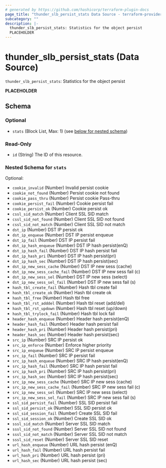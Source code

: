 ```yaml
---
# generated by https://github.com/hashicorp/terraform-plugin-docs
page_title: "thunder_slb_persist_stats Data Source - terraform-provider-thunder"
subcategory: ""
description: |-
  thunder_slb_persist_stats: Statistics for the object persist
  PLACEHOLDER
---
```


# thunder_slb_persist_stats (Data Source)

`thunder_slb_persist_stats`: Statistics for the object persist

__PLACEHOLDER__



<!-- schema generated by tfplugindocs -->
## Schema

### Optional

- `stats` (Block List, Max: 1) (see [below for nested schema](#nestedblock--stats))

### Read-Only

- `id` (String) The ID of this resource.

<a id="nestedblock--stats"></a>
### Nested Schema for `stats`

Optional:

- `cookie_invalid` (Number) Invalid persist cookie
- `cookie_not_found` (Number) Persist cookie not found
- `cookie_pass_thru` (Number) Persist cookie Pass-thru
- `cookie_persist_fail` (Number) Cookie persist fail
- `cookie_persist_ok` (Number) Cookie persist ok
- `cssl_sid_match` (Number) Client SSL SID match
- `cssl_sid_not_found` (Number) Client SSL SID not found
- `cssl_sid_not_match` (Number) Client SSL SID not match
- `dst_ip` (Number) DST IP persist ok
- `dst_ip_enqueue` (Number) DST IP persist enqueue
- `dst_ip_fail` (Number) DST IP persist fail
- `dst_ip_hash_enqueue` (Number) DST IP hash persist(enQ)
- `dst_ip_hash_fail` (Number) DST IP hash persist fail
- `dst_ip_hash_pri` (Number) DST IP hash persist(pri)
- `dst_ip_hash_sec` (Number) DST IP hash persist(sec)
- `dst_ip_new_sess_cache` (Number) DST IP new sess (cache)
- `dst_ip_new_sess_cache_fail` (Number) DST IP new sess fail (c)
- `dst_ip_new_sess_sel` (Number) DST IP new sess (select)
- `dst_ip_new_sess_sel_fail` (Number) DST IP new sess fail (s)
- `hash_tbl_create_fail` (Number) Hash tbl create fail
- `hash_tbl_create_ok` (Number) Hash tbl create ok
- `hash_tbl_free` (Number) Hash tbl free
- `hash_tbl_rst_adddel` (Number) Hash tbl reset (add/del)
- `hash_tbl_rst_updown` (Number) Hash tbl reset (up/down)
- `hash_tbl_trylock_fail` (Number) Hash tbl lock fail
- `header_hash_enqueue` (Number) Header hash persist(enQ)
- `header_hash_fail` (Number) Header hash persist fail
- `header_hash_pri` (Number) Header hash persist(pri)
- `header_hash_sec` (Number) Header hash persist(sec)
- `src_ip` (Number) SRC IP persist ok
- `src_ip_enforce` (Number) Enforce higher priority
- `src_ip_enqueue` (Number) SRC IP persist enqueue
- `src_ip_fail` (Number) SRC IP persist fail
- `src_ip_hash_enqueue` (Number) SRC IP hash persist(enQ)
- `src_ip_hash_fail` (Number) SRC IP hash persist fail
- `src_ip_hash_pri` (Number) SRC IP hash persist(pri)
- `src_ip_hash_sec` (Number) SRC IP hash persist(sec)
- `src_ip_new_sess_cache` (Number) SRC IP new sess (cache)
- `src_ip_new_sess_cache_fail` (Number) SRC IP new sess fail (c)
- `src_ip_new_sess_sel` (Number) SRC IP new sess (select)
- `src_ip_new_sess_sel_fail` (Number) SRC IP new sess fail (s)
- `ssl_sid_persist_fail` (Number) SSL SID persist fail
- `ssl_sid_persist_ok` (Number) SSL SID persist ok
- `ssl_sid_session_fail` (Number) Create SSL SID fail
- `ssl_sid_session_ok` (Number) Create SSL SID ok
- `sssl_sid_match` (Number) Server SSL SID match
- `sssl_sid_not_found` (Number) Server SSL SID not found
- `sssl_sid_not_match` (Number) Server SSL SID not match
- `sssl_sid_reset` (Number) Server SSL SID reset
- `url_hash_enqueue` (Number) URL hash persist (enQ)
- `url_hash_fail` (Number) URL hash persist fail
- `url_hash_pri` (Number) URL hash persist (pri)
- `url_hash_sec` (Number) URL hash persist (sec)


